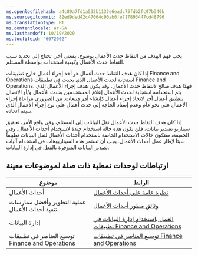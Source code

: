 ```yaml
---
ms.openlocfilehash: a4c89a7fd1a532b1135e6eadc75fdb2fc97b340b
ms.sourcegitcommit: 82ed9ded42c47064c90ab6fe717893447cd48796
ms.translationtype: HT
ms.contentlocale: ar-SA
ms.lasthandoff: 10/19/2020
ms.locfileid: "6072002"
---
```

يجب فهم الهدف من التقاط حدث الأعمال بوضوح. بمعنى آخر، تحتاج إلى تحديد سبب التقاط حدث الأعمال وكيفية استخدامه بواسطة المستلم.

إذا كان هدف التقاط حدث أعمال هو أخذ إجراء أعمال خارج تطبيقات Finance and Operations استجابة لحدث الأعمال الذي يحدث في تطبيقات Finance and Operations، فهذا هدف صالح لالتقاط حدث الأعمال. وقد يكون هدف إجراء الأعمال الذي يتم استخدامه استجابة لحدث الأعمال إعلامَ المستخدمين بحدث الأعمال و/أو الاتصال بتطبيق أعمال آخر لاتخاذ إجراء أعمال كإنشاء أمر مبيعات. من الضروري مراعاة إجراء الأعمال على نحو عام وعدم إسناد الحاجة إلى حدث أعمال على نوع إجراء الأعمال الذي سيتم اتخاذه.

إذا كان هدف التقاط حدث الأعمال نقلَ البيانات إلى المستلم، وفي واقع الأمر، تحقيق سيناريو تصدير بيانات، فلن تكون هذه حالة استخدام جيدة لاستخدام أحداث الأعمال. وفي الحقيقة، ستكون حالات الاستخدام الخاصة باستخدام أحداث الأعمال لنقل البيانات تطبيقاً سيئاً لإطار عمل أحداث الأعمال. يجب أن تستمر هذه السيناريوهات في استخدام آليات تصدير البيانات المتوفرة بالفعل في إدارة البيانات.



## <a name="links-to-related-modules-and-sites-for-specific-topics"></a>ارتباطات لوحدات نمطية ذات صلة لموضوعات معينة

  

| موضوع| الرابط|
 | ------------- | ------------- |
 | أحداث الأعمال| [نظرة عامة على أحداث الأعمال](https://docs.microsoft.com/dynamics365/fin-ops-core/dev-itpro/business-events/home-page/?azure-portal=true)|
 | عملية التطوير وأفضل ممارسات تنفيذ أحداث الأعمال.|  [وثائق مطور أحداث الأعمال](https://docs.microsoft.com/dynamics365/fin-ops-core/dev-itpro/business-events/business-events-dev-doc/?azure-portal=true)|
 | إدارة البيانات | [العمل باستخدام إدارة البيانات في تطبيقات Finance and Operations](https://docs.microsoft.com/learn/modules/work-data-management-finance-operations/?azure-portal=true)|
 | توسيع العناصر في تطبيقات Finance and Operations| [توسيع العناصر في تطبيقات Finance and Operations](https://docs.microsoft.com/learn/modules/extend-elements-finance-operations/?azure-portal=true)|

